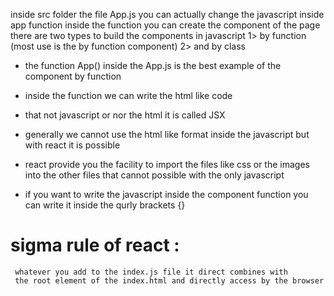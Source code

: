inside src folder the file App.js 
you can actually change the javascript inside app function
inside the function you can create the component of the page 
there are two types to build the components in javascript 
1> by function     (most use is the by function component)
2> and by class 

* the function App() inside the App.js is the best example of the component by function

* inside the function we can write the html like code

* that not javascript or nor the html it is called JSX

* generally we cannot use the html like format inside the javascript but with react it is possible

* react provide you the facility to import the files like css or the images into the other files that cannot possible with the only javascript

* if you want to write the javascript inside the component function you can write it inside the qurly brackets {} 

# sigma rule of react :
     whatever you add to the index.js file it direct combines with 
     the root element of the index.html and directly access by the browser